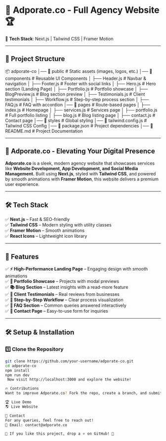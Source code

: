# 🚀 Adporate.co - Full Agency Website 🏆  

📌 **Tech Stack**: Next.js | Tailwind CSS | Framer Motion  

---

## 📁 Project Structure
📦 adporate-co
│── 📂 public # Static assets (images, logos, etc.)
│── 📂 components # Reusable UI Components
│ ├── Header.js # Navbar & navigation
│ ├── Footer.js # Footer with social links
│ ├── Hero.js # Hero section (Landing Page)
│ ├── Portfolio.js # Portfolio showcase
│ ├── BlogPreview.js # Blog section preview
│ ├── Testimonials.js # Client testimonials
│ ├── Workflow.js # Step-by-step process section
│ ├── FAQ.js # FAQ with accordion
│── 📂 pages # Route-based pages
│ ├── index.js # Homepage
│ ├── services.js # Services page
│ ├── portfolio.js # Full portfolio listing
│ ├── blog.js # Blog listing page
│ ├── contact.js # Contact page
│── 📂 styles # Global styling
│── 📜 tailwind.config.js # Tailwind CSS Config
│── 📜 package.json # Project dependencies
│── 📜 README.md # Project Documentation


---

## 🚀 Adporate.co - Elevating Your Digital Presence  
**Adporate.co** is a sleek, modern agency website that showcases services like **Website Development, App Development, and Social Media Management.** Built using **Next.js**, styled with **Tailwind CSS**, and powered by smooth animations with **Framer Motion**, this website delivers a premium user experience.  

---

## 🛠 Tech Stack  
✅ **Next.js** – Fast & SEO-friendly  
✅ **Tailwind CSS** – Modern styling with utility classes  
✅ **Framer Motion** – Smooth animations  
✅ **React Icons** – Lightweight icon library  

---

## 📌 Features  
✅ **⚡ High-Performance Landing Page** – Engaging design with smooth animations  
✅ **📸 Portfolio Showcase** – Projects with modal previews  
✅ **📚 Blog Section** – Latest insights with a read-more feature  
✅ **📝 Client Testimonials** – Real reviews from businesses  
✅ **🔄 Step-by-Step Workflow** – Clear process visualization  
✅ **📌 FAQ Section** – Common queries answered interactively  
✅ **📩 Contact Page** – Easy-to-use form for inquiries  

---

## 🛠 Setup & Installation  
### 1️⃣ Clone the Repository  
```bash
git clone https://github.com/your-username/adporate-co.git
cd adporate-co
npm install
npm run dev
 Now visit http://localhost:3000 and explore the website!

🔥 Contributions
Want to improve Adporate.co? Fork the repo, create a branch, and submit a PR! 🙌

🏆 Live Demo
🌎 Live Website

📩 Contact
For any queries, feel free to reach out!
📧 Email: contact@adporate.co

💙 If you like this project, drop a ⭐ on GitHub! 🚀

